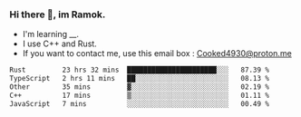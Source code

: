 ### Hi there 👋, im Ramok.

- I'm learning __.
- I use C++ and Rust.
- If you want to contact me, use this email box : Cooked4930@proton.me

<!--START_SECTION:waka-->

```txt
Rust         23 hrs 32 mins  ██████████████████████░░░   87.39 %
TypeScript   2 hrs 11 mins   ██░░░░░░░░░░░░░░░░░░░░░░░   08.13 %
Other        35 mins         ▓░░░░░░░░░░░░░░░░░░░░░░░░   02.19 %
C++          17 mins         ▒░░░░░░░░░░░░░░░░░░░░░░░░   01.11 %
JavaScript   7 mins          ░░░░░░░░░░░░░░░░░░░░░░░░░   00.49 %
```

<!--END_SECTION:waka-->
